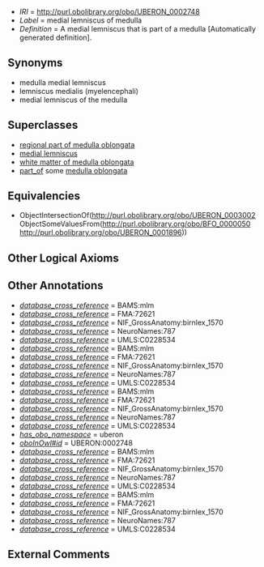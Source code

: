  * *IRI* = http://purl.obolibrary.org/obo/UBERON_0002748
 * *Label* = medial lemniscus of medulla
 * *Definition* = A medial lemniscus that is part of a medulla [Automatically generated definition].

## Synonyms

 * medulla medial lemniscus
 * lemniscus medialis (myelencephali)
 * medial lemniscus of the medulla

## Superclasses

 * [regional part of medulla oblongata](../../UBERON/78/UBERON_0002678.md)
 * [medial lemniscus](../../UBERON/02/UBERON_0003002.md)
 * [white matter of medulla oblongata](../../UBERON/49/UBERON_0014649.md)
 * [part_of](../../BFO/50/BFO_0000050.md) some [medulla oblongata](../../UBERON/96/UBERON_0001896.md)

## Equivalencies

 * ObjectIntersectionOf(<http://purl.obolibrary.org/obo/UBERON_0003002> ObjectSomeValuesFrom(<http://purl.obolibrary.org/obo/BFO_0000050> <http://purl.obolibrary.org/obo/UBERON_0001896>))

## Other Logical Axioms


## Other Annotations

 * *[database_cross_reference](../../ef/oboInOwl#hasDbXref.md)* = BAMS:mlm
 * *[database_cross_reference](../../ef/oboInOwl#hasDbXref.md)* = FMA:72621
 * *[database_cross_reference](../../ef/oboInOwl#hasDbXref.md)* = NIF_GrossAnatomy:birnlex_1570
 * *[database_cross_reference](../../ef/oboInOwl#hasDbXref.md)* = NeuroNames:787
 * *[database_cross_reference](../../ef/oboInOwl#hasDbXref.md)* = UMLS:C0228534
 * *[database_cross_reference](../../ef/oboInOwl#hasDbXref.md)* = BAMS:mlm
 * *[database_cross_reference](../../ef/oboInOwl#hasDbXref.md)* = FMA:72621
 * *[database_cross_reference](../../ef/oboInOwl#hasDbXref.md)* = NIF_GrossAnatomy:birnlex_1570
 * *[database_cross_reference](../../ef/oboInOwl#hasDbXref.md)* = NeuroNames:787
 * *[database_cross_reference](../../ef/oboInOwl#hasDbXref.md)* = UMLS:C0228534
 * *[database_cross_reference](../../ef/oboInOwl#hasDbXref.md)* = BAMS:mlm
 * *[database_cross_reference](../../ef/oboInOwl#hasDbXref.md)* = FMA:72621
 * *[database_cross_reference](../../ef/oboInOwl#hasDbXref.md)* = NIF_GrossAnatomy:birnlex_1570
 * *[database_cross_reference](../../ef/oboInOwl#hasDbXref.md)* = NeuroNames:787
 * *[database_cross_reference](../../ef/oboInOwl#hasDbXref.md)* = UMLS:C0228534
 * *[has_obo_namespace](../../ce/oboInOwl#hasOBONamespace.md)* = uberon
 * *[oboInOwl#id](../../id/oboInOwl#id.md)* = UBERON:0002748
 * *[database_cross_reference](../../ef/oboInOwl#hasDbXref.md)* = BAMS:mlm
 * *[database_cross_reference](../../ef/oboInOwl#hasDbXref.md)* = FMA:72621
 * *[database_cross_reference](../../ef/oboInOwl#hasDbXref.md)* = NIF_GrossAnatomy:birnlex_1570
 * *[database_cross_reference](../../ef/oboInOwl#hasDbXref.md)* = NeuroNames:787
 * *[database_cross_reference](../../ef/oboInOwl#hasDbXref.md)* = UMLS:C0228534
 * *[database_cross_reference](../../ef/oboInOwl#hasDbXref.md)* = BAMS:mlm
 * *[database_cross_reference](../../ef/oboInOwl#hasDbXref.md)* = FMA:72621
 * *[database_cross_reference](../../ef/oboInOwl#hasDbXref.md)* = NIF_GrossAnatomy:birnlex_1570
 * *[database_cross_reference](../../ef/oboInOwl#hasDbXref.md)* = NeuroNames:787
 * *[database_cross_reference](../../ef/oboInOwl#hasDbXref.md)* = UMLS:C0228534

## External Comments

